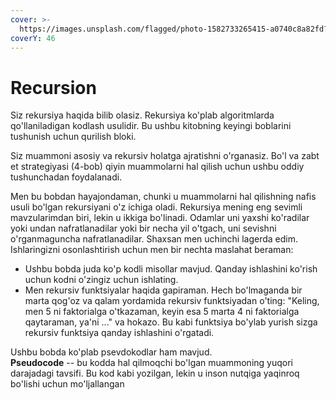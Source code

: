 ```yaml
---
cover: >-
  https://images.unsplash.com/flagged/photo-1582733265415-a0740c8a82fd?crop=entropy&cs=srgb&fm=jpg&ixid=M3wxOTcwMjR8MHwxfHNlYXJjaHwxfHxyZWN1cnNpdmV8ZW58MHx8fHwxNjkwNTcxMTQ5fDA&ixlib=rb-4.0.3&q=85
coverY: 46
---
```


# Recursion

Siz rekursiya haqida bilib olasiz. Rekursiya ko'plab algoritmlarda qo'llaniladigan kodlash usulidir. Bu ushbu kitobning keyingi boblarini tushunish uchun qurilish bloki.

Siz muammoni asosiy va rekursiv holatga ajratishni o'rganasiz. Bo'l va zabt et strategiyasi (4-bob) qiyin muammolarni hal qilish uchun ushbu oddiy tushunchadan foydalanadi.

Men bu bobdan hayajondaman, chunki u muammolarni hal qilishning nafis usuli bo'lgan rekursiyani o'z ichiga oladi. Rekursiya mening eng sevimli mavzularimdan biri, lekin u ikkiga bo'linadi. Odamlar uni yaxshi ko'radilar yoki undan nafratlanadilar yoki bir necha yil o'tgach, uni sevishni o'rganmaguncha nafratlanadilar. Shaxsan men uchinchi lagerda edim. Ishlaringizni osonlashtirish uchun men bir nechta maslahat beraman:

* Ushbu bobda juda ko'p kodli misollar mavjud. Qanday ishlashini ko'rish uchun kodni o'zingiz uchun ishlating.
* Men rekursiv funktsiyalar haqida gapiraman. Hech bo'lmaganda bir marta qog'oz va qalam yordamida rekursiv funktsiyadan o'ting: "Keling, men 5 ni faktorialga o'tkazaman, keyin esa 5 marta 4 ni faktorialga qaytaraman, ya'ni ..." va hokazo. Bu kabi funktsiya bo'ylab yurish sizga rekursiv funktsiya qanday ishlashini o'rgatadi.

Ushbu bobda ko'plab psevdokodlar ham mavjud.\
**Pseudocode** -- bu kodda hal qilmoqchi bo'lgan muammoning yuqori darajadagi tavsifi. Bu kod kabi yozilgan, lekin u inson nutqiga yaqinroq bo'lishi uchun mo'ljallangan
